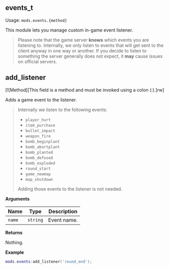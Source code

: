 ## events_t

Usage: `mods.events.{method}`

This module lets you manage custom in-game event listener.

> Please note that the game server **knows** which events you are listening to. Internally, we only listen to events that will get sent to the client anyway in one way or another. If you decide to listen to something the server generally does not expect, it **may** cause issues on official servers.

## add_listener

[![Method][This field is a method and must be invoked using a colon (:).]rw]

Adds a game event to the listener.

> Internally we listen to the following events:
> * `player_hurt`
> * `item_purchase`
> * `bullet_impact`
> * `weapon_fire`
> * `bomb_beginplant`
> * `bomb_abortplant`
> * `bomb_planted`
> * `bomb_defused`
> * `bomb_exploded`
> * `round_start`
> * `game_newmap`
> * `map_shutdown`
>
> Adding those events to the listener is not needed.

**Arguments**

| Name | Type | Description |
| ---- | ---- | ----------- |
| `name` | `string` | Event name. |

**Returns**

Nothing.

**Example**

```lua
mods.events:add_listener('round_end');
```